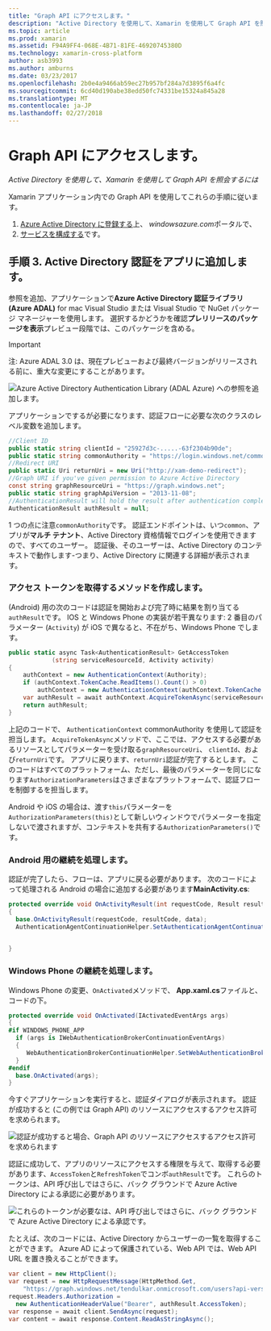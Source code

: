 ```yaml
---
title: "Graph API にアクセスします。"
description: "Active Directory を使用して、Xamarin を使用して Graph API を照会するには"
ms.topic: article
ms.prod: xamarin
ms.assetid: F94A9FF4-068E-4B71-81FE-46920745380D
ms.technology: xamarin-cross-platform
author: asb3993
ms.author: amburns
ms.date: 03/23/2017
ms.openlocfilehash: 2b0e4a9466ab59ec27b957bf284a7d3895f6a4fc
ms.sourcegitcommit: 6cd40d190abe38edd50fc74331be15324a845a28
ms.translationtype: MT
ms.contentlocale: ja-JP
ms.lasthandoff: 02/27/2018
---
```

# <a name="accessing-the-graph-api"></a>Graph API にアクセスします。

_Active Directory を使用して、Xamarin を使用して Graph API を照会するには_

Xamarin アプリケーション内での Graph API を使用してこれらの手順に従います。

1. [Azure Active Directory に登録する](~/cross-platform/data-cloud/active-directory/get-started/register.md)上、 *windowsazure.com*ポータルで、
2. [サービスを構成する](~/cross-platform/data-cloud/active-directory/get-started/configure.md)です。

## <a name="step-3-adding-active-directory-authentication-to-an-app"></a>手順 3. Active Directory 認証をアプリに追加します。

参照を追加、アプリケーションで**Azure Active Directory 認証ライブラリ (Azure ADAL)** for mac Visual Studio または Visual Studio で NuGet パッケージ マネージャーを使用します。
選択するかどうかを確認**プレリリースのパッケージを表示**プレビュー段階では、このパッケージを含める。

> [!IMPORTANT]
> 注: Azure ADAL 3.0 は、現在プレビューおよび最終バージョンがリリースされる前に、重大な変更にすることがあります。 


![](graph-images/06.-adal-nuget-package.jpg "Azure Active Directory Authentication Library (ADAL Azure) への参照を追加します。")

アプリケーションでするが必要になります、認証フローに必要な次のクラスのレベル変数を追加します。

```csharp
//Client ID
public static string clientId = "25927d3c-.....-63f2304b90de";
public static string commonAuthority = "https://login.windows.net/common"
//Redirect URI
public static Uri returnUri = new Uri("http://xam-demo-redirect");
//Graph URI if you've given permission to Azure Active Directory
const string graphResourceUri = "https://graph.windows.net";
public static string graphApiVersion = "2013-11-08";
//AuthenticationResult will hold the result after authentication completes
AuthenticationResult authResult = null;
```

1 つの点に注意`commonAuthority`です。 認証エンドポイントは、いつ`common`、アプリが**マルチ テナント**、Active Directory 資格情報でログインを使用できますので、すべてのユーザー。 認証後、そのユーザーは、Active Directory のコンテキストで動作します-つまり、Active Directory に関連する詳細が表示されます。

### <a name="write-method-to-acquire-access-token"></a>アクセス トークンを取得するメソッドを作成します。

(Android) 用の次のコードは認証を開始および完了時に結果を割り当てる`authResult`です。 IOS と Windows Phone の実装が若干異なります: 2 番目のパラメーター (`Activity`) が iOS で異なると、不在がち、Windows Phone でします。

```csharp
public static async Task<AuthenticationResult> GetAccessToken
            (string serviceResourceId, Activity activity)
{
    authContext = new AuthenticationContext(Authority);
    if (authContext.TokenCache.ReadItems().Count() > 0)
        authContext = new AuthenticationContext(authContext.TokenCache.ReadItems().First().Authority);
    var authResult = await authContext.AcquireTokenAsync(serviceResourceId, clientId, returnUri, new AuthorizationParameters(activity));
    return authResult;
}  
```

上記のコードで、 `AuthenticationContext` commonAuthority を使用して認証を担当します。 `AcquireTokenAsync`メソッドで、ここでは、アクセスする必要があるリソースとしてパラメーターを受け取る`graphResourceUri`、 `clientId`、および`returnUri`です。 アプリに戻ります、`returnUri`認証が完了するとします。 このコードはすべてのプラットフォーム、ただし、最後のパラメーターを同じになります`AuthorizationParameters`はさまざまなプラットフォームで、認証フローを制御するを担当します。

Android や iOS の場合は、渡す`this`パラメーターを`AuthorizationParameters(this)`として新しいウィンドウでパラメーターを指定しないで渡されますが、コンテキストを共有する`AuthorizationParameters()`です。

### <a name="handle-continuation-for-android"></a>Android 用の継続を処理します。

認証が完了したら、フローは、アプリに戻る必要があります。 次のコードによって処理される Android の場合に追加する必要があります**MainActivity.cs**:


```csharp
protected override void OnActivityResult(int requestCode, Result resultCode, Intent data)
{
  base.OnActivityResult(requestCode, resultCode, data);
  AuthenticationAgentContinuationHelper.SetAuthenticationAgentContinuationEventArgs(requestCode, resultCode, data);

    
}
```

### <a name="handle-continuation-for-windows-phone"></a>Windows Phone の継続を処理します。

Windows Phone の変更、`OnActivated`メソッドで、 **App.xaml.cs**ファイルと、コードの下。

```csharp
protected override void OnActivated(IActivatedEventArgs args)
{
#if WINDOWS_PHONE_APP
  if (args is IWebAuthenticationBrokerContinuationEventArgs)
  {
     WebAuthenticationBrokerContinuationHelper.SetWebAuthenticationBrokerContinuationEventArgs(args as IWebAuthenticationBrokerContinuationEventArgs);
  }
#endif
  base.OnActivated(args);
}
```

今すぐアプリケーションを実行すると、認証ダイアログが表示されます。
認証が成功すると (この例では Graph API) のリソースにアクセスするアクセス許可を求められます。

![](graph-images/08.-authentication-flow.jpg "認証が成功すると場合、Graph API のリソースにアクセスするアクセス許可を求められます")

認証に成功して、アプリのリソースにアクセスする権限を与えて、取得する必要があります、`AccessToken`と`RefreshToken`でコンボ`authResult`です。 これらのトークンは、API 呼び出しではさらに、バック グラウンドで Azure Active Directory による承認に必要があります。

![](graph-images/07.-access-token-for-authentication.jpg "これらのトークンが必要なは、API 呼び出しではさらに、バック グラウンドで Azure Active Directory による承認です。")

たとえば、次のコードには、Active Directory からユーザーの一覧を取得することができます。 Azure AD によって保護されている、Web API では、Web API URL を置き換えることができます。

```csharp
var client = new HttpClient();
var request = new HttpRequestMessage(HttpMethod.Get,
    "https://graph.windows.net/tendulkar.onmicrosoft.com/users?api-version=2013-04-05");
request.Headers.Authorization =
  new AuthenticationHeaderValue("Bearer", authResult.AccessToken);
var response = await client.SendAsync(request);
var content = await response.Content.ReadAsStringAsync();
```

